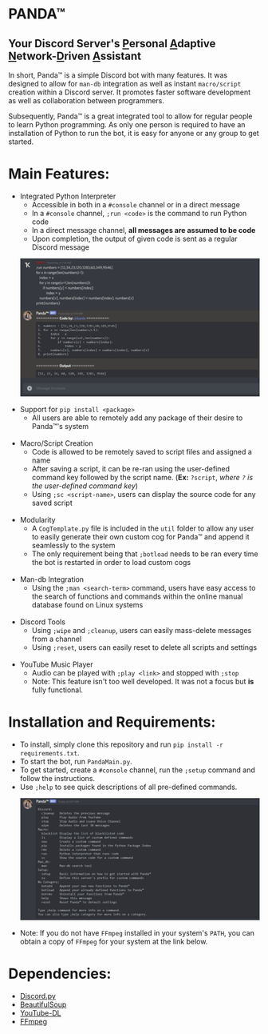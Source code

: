 # PANDA™
## Your Discord Server's <ins>P</ins>ersonal <ins>A</ins>daptive <ins>N</ins>etwork-<ins>D</ins>riven <ins>A</ins>ssistant
 In short, Panda™ is a simple Discord bot with many features. It was designed to allow for `man-db` integration as well as instant `macro/script` creation within a Discord server. It promotes faster software development as well as collaboration between programmers. 

Subsequently, Panda™ is a great integrated tool to allow for regular people to learn Python programming. As only one person is required to have an installation of Python to run the bot, it is easy for anyone or any group to get started.

# Main Features:
- Integrated Python Interpreter
  - Accessible in both in a `#console` channel or in a direct message
  - In a `#console` channel, `;run <code>` is the command to run Python code
  - In a direct message channel, **all messages are assumed to be code**
  - Upon completion, the output of given code is sent as a regular Discord message
  <p align="center">
  <img title="Selection Sort" src=https://github.com/albertbregonia/PANDA/blob/main/img/selsort.png></img>
  </p>
- Support for `pip install <package>`
  - All users are able to remotely add any package of their desire to Panda™'s system
  <br>
- Macro/Script Creation
  - Code is allowed to be remotely saved to script files and assigned a name
  - After saving a script, it can be re-ran using the user-defined command key followed by the script name. (**Ex:** `?script`, *where `?` is the user-defined command key*)
  - Using `;sc <script-name>`, users can display the source code for any saved script 
  <br>
- Modularity
  - A `CogTemplate.py` file is included in the `util` folder to allow any user to easily generate their own custom cog for Panda™ and append it seamlessly to the system
  - The only requirement being that `;botload` needs to be ran every time the bot is restarted in order to load custom cogs
  <br>
- Man-db Integration
  - Using the `;man <search-term>` command, users have easy access to the search of functions and commands within the online manual database found on Linux systems
  <br>
- Discord Tools
  - Using `;wipe` and `;cleanup`, users can easily mass-delete messages from a channel
  - Using `;reset`, users can easily reset to delete all scripts and settings
  <br>
- YouTube Music Player
  - Audio can be played with `;play <link>` and stopped with `;stop`
  - Note: This feature isn't too well developed. It was not a focus but **is** fully functional.

# Installation and Requirements:
- To install, simply clone this repository and run `pip install -r requirements.txt`.
- To start the bot, run `PandaMain.py`.
- To get started, create a `#console` channel, run the `;setup` command and follow the instructions.
- Use `;help` to see quick descriptions of all pre-defined commands.
  <br>
  <p align="center">
  <img title="Help" src=https://github.com/albertbregonia/PANDA/blob/main/img/help.png></img>
  </p>
 - Note: If you do not have `FFmpeg` installed in your system's `PATH`, you can obtain a copy of `FFmpeg` for your system at the link below.

# Dependencies:
- [Discord.py](https://github.com/Rapptz/discord.py "Discord.py by Rapptz")
- [BeautifulSoup](https://www.crummy.com/software/BeautifulSoup/bs4/doc/ "BS4 HTML Parser")
- [YouTube-DL](https://github.com/ytdl-org/youtube-dl "Youtube-dl by YTDL-org")
- [FFmpeg](https://ffmpeg.org/ "Audio conversion resource using in conjuction with Youtube-dl")
